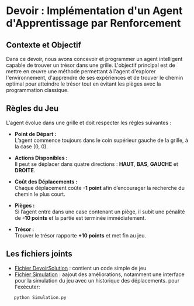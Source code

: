 # Devoir : Implémentation d'un Agent d'Apprentissage par Renforcement

## Contexte et Objectif

Dans ce devoir, nous avons concevoir et programmer un agent intelligent capable de trouver un trésor dans une grille. 
L'objectif principal est de mettre en œuvre une méthode permettant à l'agent d'explorer l'environnement, d'apprendre de ses expériences et de trouver le chemin optimal pour atteindre le trésor tout en évitant les pièges avec la programmation classique.

## Règles du Jeu

L'agent évolue dans une grille et doit respecter les règles suivantes :

- **Point de Départ :**  
  L’agent commence toujours dans le coin supérieur gauche de la grille, à la case (0, 0).

- **Actions Disponibles :**  
  Il peut se déplacer dans quatre directions : **HAUT**, **BAS**, **GAUCHE** et **DROITE**.

- **Coût des Déplacements :**  
  Chaque déplacement coûte **-1 point** afin d’encourager la recherche du chemin le plus court.

- **Pièges :**  
  Si l’agent entre dans une case contenant un piège, il subit une pénalité de **-10 points** et la partie est terminée immédiatement.

- **Trésor :**  
  Trouver le trésor rapporte **+10 points** et met fin au jeu.
## Les fichiers joints
- [Fichier DevoirSolution](DevoirSolution.ipynb) : contient un code simple de jeu
- [Fichier Simulation](Simulation.py) : aajout des améliorations, notamment une interface pour la simulation du jeu avec un historique des déplacements.
pour l'exécuter:
```bash
   python Simulation.py
